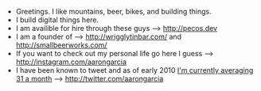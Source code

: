 - Greetings. I like mountains, beer, bikes, and building things. 
- I build digital things here.
- I am availible for hire through these guys --> http://pecos.dev
- I am a founder of --> http://wrigglytinbar.com/ and http://smallbeerworks.com/
- If you want to check out my personal life go here I guess --> http://instagram.com/aarongarcia
- I have been known to tweet and as of early 2010 [I'm currently averaging 31 a month](http://www.tweetstats.com/graphs/aarongarcia
) --> http://twitter.com/aarongarcia




